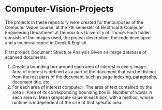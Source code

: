 # Computer-Vision-Projects
The projects in these repository were created for the purposes of the Computer Vision course, at the 7th semester of Electrical &amp; Computer Engineering Department at Democritus University of Thrace. Each folder consists of the images used, the project description, the code developed and a technical report in Greek &amp; English.



First project: Document Structure Analysis
Given an image database of scanned documents:
1) Create a bounding box around each area of interest in every image. Area of interest is defined as a part of the document that can be distinct from the rest parts of the document, such as page indexing, paragraphs, document title, etc.
2) For each area of interest compute:
  i. The area of text contained by the area
  ii. Area of its corresponding bounding box
  iii. Number of words in each area
  iv. Mean grayscale value in each box, with a method, whose runtime is independent of the size of that specific area.
